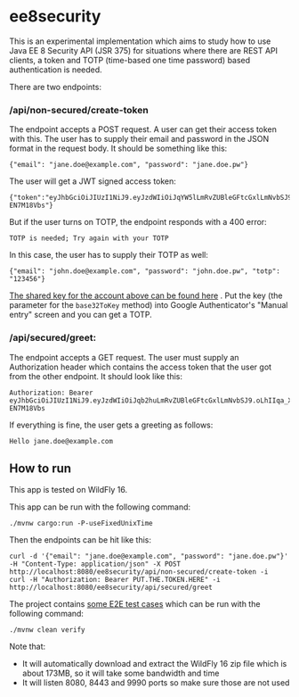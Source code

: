 ee8security
===========

This is an experimental implementation which aims to study how to use Java EE 8 Security API (JSR 375) for situations where there are REST API clients, a token and TOTP (time-based one time password) based authentication is needed.

There are two endpoints:

### /api/non-secured/create-token

The endpoint accepts a POST request. A user can get their access token with this. The user has to supply their email and password in the JSON format in the request body. It should be something like this:

    {"email": "jane.doe@example.com", "password": "jane.doe.pw"}

The user will get a JWT signed access token:

    {"token":"eyJhbGciOiJIUzI1NiJ9.eyJzdWIiOiJqYW5lLmRvZUBleGFtcGxlLmNvbSJ9.oLhIIqa_XN83EfQOT8oBcCc75LCDKjLzJ-EN7M18Vbs"}

But if the user turns on TOTP, the endpoint responds with a 400 error:

    TOTP is needed; Try again with your TOTP

In this case, the user has to supply their TOTP as well:

    {"email": "john.doe@example.com", "password": "john.doe.pw", "totp": "123456"}

[The shared key for the account above can be found here](https://github.com/nuzayats/ee8security/blob/master/src/main/java/ee8security/MockUserService.java#L24) . Put the key (the parameter for the `base32ToKey` method) into Google Authenticator's "Manual entry" screen and you can get a TOTP.

### /api/secured/greet:

The endpoint accepts a GET request. The user must supply an Authorization header which contains the access token that the user got from the other endpoint. It should look like this:

    Authorization: Bearer eyJhbGciOiJIUzI1NiJ9.eyJzdWIiOiJqb2huLmRvZUBleGFtcGxlLmNvbSJ9.oLhIIqa_XN83EfQOT8oBcCc75LCDKjLzJ-EN7M18Vbs

If everything is fine, the user gets a greeting as follows:

    Hello jane.doe@example.com

## How to run

This app is tested on WildFly 16.

This app can be run with the following command:

    ./mvnw cargo:run -P-useFixedUnixTime

Then the endpoints can be hit like this:

    curl -d '{"email": "jane.doe@example.com", "password": "jane.doe.pw"}' -H "Content-Type: application/json" -X POST http://localhost:8080/ee8security/api/non-secured/create-token -i
    curl -H "Authorization: Bearer PUT.THE.TOKEN.HERE" -i http://localhost:8080/ee8security/api/secured/greet

The project contains [some E2E test cases](https://github.com/nuzayats/ee8security/tree/master/src/test/java/ee8security) which can be run with the following command:

    ./mvnw clean verify

Note that:

* It will automatically download and extract the WildFly 16 zip file which is about 173MB, so it will take some bandwidth and time
* It will listen 8080, 8443 and 9990 ports so make sure those are not used
